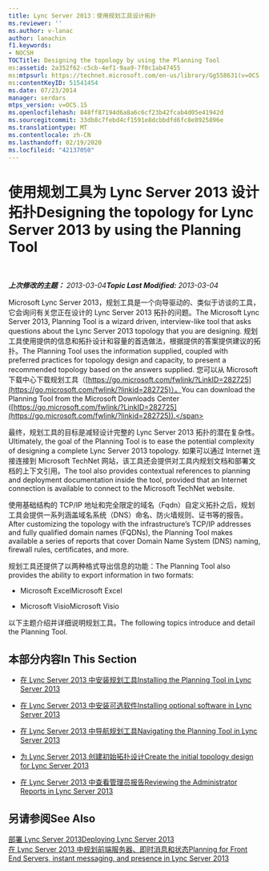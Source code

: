 ```yaml
---
title: Lync Server 2013：使用规划工具设计拓扑
ms.reviewer: ''
ms.author: v-lanac
author: lanachin
f1.keywords:
- NOCSH
TOCTitle: Designing the topology by using the Planning Tool
ms:assetid: 2a352f62-c5cb-4ef1-9aa9-7f0c1ab47455
ms:mtpsurl: https://technet.microsoft.com/en-us/library/Gg558631(v=OCS.15)
ms:contentKeyID: 51541454
ms.date: 07/23/2014
manager: serdars
mtps_version: v=OCS.15
ms.openlocfilehash: 848ff87194d6a8a6c6cf23b42fcab4d05e41942d
ms.sourcegitcommit: 33db8c7febd4cf1591e8dcbbdfd6fc8e8925896e
ms.translationtype: MT
ms.contentlocale: zh-CN
ms.lasthandoff: 02/19/2020
ms.locfileid: "42137050"
---
```

<div data-xmlns="http://www.w3.org/1999/xhtml">

<div class="topic" data-xmlns="http://www.w3.org/1999/xhtml" data-msxsl="urn:schemas-microsoft-com:xslt" data-cs="http://msdn.microsoft.com/">

<div data-asp="https://msdn2.microsoft.com/asp">

# <a name="designing-the-topology-for-lync-server-2013-by-using-the-planning-tool"></a><span data-ttu-id="25ab0-102">使用规划工具为 Lync Server 2013 设计拓扑</span><span class="sxs-lookup"><span data-stu-id="25ab0-102">Designing the topology for Lync Server 2013 by using the Planning Tool</span></span>

</div>

<div id="mainSection">

<div id="mainBody">

<span> </span>

<span data-ttu-id="25ab0-103">_**上次修改的主题：** 2013-03-04_</span><span class="sxs-lookup"><span data-stu-id="25ab0-103">_**Topic Last Modified:** 2013-03-04_</span></span>

<span data-ttu-id="25ab0-104">Microsoft Lync Server 2013，规划工具是一个向导驱动的、类似于访谈的工具，它会询问有关您正在设计的 Lync Server 2013 拓扑的问题。</span><span class="sxs-lookup"><span data-stu-id="25ab0-104">The Microsoft Lync Server 2013, Planning Tool is a wizard driven, interview-like tool that asks questions about the Lync Server 2013 topology that you are designing.</span></span> <span data-ttu-id="25ab0-105">规划工具使用提供的信息和拓扑设计和容量的首选做法，根据提供的答案提供建议的拓扑。</span><span class="sxs-lookup"><span data-stu-id="25ab0-105">The Planning Tool uses the information supplied, coupled with preferred practices for topology design and capacity, to present a recommended topology based on the answers supplied.</span></span> <span data-ttu-id="25ab0-106">您可以从 Microsoft 下载中心下载规划工具（[https://go.microsoft.com/fwlink/?LinkID=282725](https://go.microsoft.com/fwlink/?linkid=282725)）。</span><span class="sxs-lookup"><span data-stu-id="25ab0-106">You can download the Planning Tool from the Microsoft Downloads Center ([https://go.microsoft.com/fwlink/?LinkID=282725](https://go.microsoft.com/fwlink/?linkid=282725)).</span></span>

<span data-ttu-id="25ab0-107">最终，规划工具的目标是减轻设计完整的 Lync Server 2013 拓扑的潜在复杂性。</span><span class="sxs-lookup"><span data-stu-id="25ab0-107">Ultimately, the goal of the Planning Tool is to ease the potential complexity of designing a complete Lync Server 2013 topology.</span></span> <span data-ttu-id="25ab0-108">如果可以通过 Internet 连接连接到 Microsoft TechNet 网站，该工具还会提供对工具内规划文档和部署文档的上下文引用。</span><span class="sxs-lookup"><span data-stu-id="25ab0-108">The tool also provides contextual references to planning and deployment documentation inside the tool, provided that an Internet connection is available to connect to the Microsoft TechNet website.</span></span>

<span data-ttu-id="25ab0-109">使用基础结构的 TCP/IP 地址和完全限定的域名（Fqdn）自定义拓扑之后，规划工具会提供一系列涵盖域名系统（DNS）命名、防火墙规则、证书等的报告。</span><span class="sxs-lookup"><span data-stu-id="25ab0-109">After customizing the topology with the infrastructure’s TCP/IP addresses and fully qualified domain names (FQDNs), the Planning Tool makes available a series of reports that cover Domain Name System (DNS) naming, firewall rules, certificates, and more.</span></span>

<span data-ttu-id="25ab0-110">规划工具还提供了以两种格式导出信息的功能：</span><span class="sxs-lookup"><span data-stu-id="25ab0-110">The Planning Tool also provides the ability to export information in two formats:</span></span>

  - <span data-ttu-id="25ab0-111">Microsoft Excel</span><span class="sxs-lookup"><span data-stu-id="25ab0-111">Microsoft Excel</span></span>

  - <span data-ttu-id="25ab0-112">Microsoft Visio</span><span class="sxs-lookup"><span data-stu-id="25ab0-112">Microsoft Visio</span></span>

<span data-ttu-id="25ab0-113">以下主题介绍并详细说明规划工具。</span><span class="sxs-lookup"><span data-stu-id="25ab0-113">The following topics introduce and detail the Planning Tool.</span></span>

<div>

## <a name="in-this-section"></a><span data-ttu-id="25ab0-114">本部分内容</span><span class="sxs-lookup"><span data-stu-id="25ab0-114">In This Section</span></span>

  - [<span data-ttu-id="25ab0-115">在 Lync Server 2013 中安装规划工具</span><span class="sxs-lookup"><span data-stu-id="25ab0-115">Installing the Planning Tool in Lync Server 2013</span></span>](lync-server-2013-installing-the-planning-tool.md)

  - [<span data-ttu-id="25ab0-116">在 Lync Server 2013 中安装可选软件</span><span class="sxs-lookup"><span data-stu-id="25ab0-116">Installing optional software in Lync Server 2013</span></span>](lync-server-2013-installing-optional-software.md)

  - [<span data-ttu-id="25ab0-117">在 Lync Server 2013 中导航规划工具</span><span class="sxs-lookup"><span data-stu-id="25ab0-117">Navigating the Planning Tool in Lync Server 2013</span></span>](lync-server-2013-navigating-the-planning-tool.md)

  - [<span data-ttu-id="25ab0-118">为 Lync Server 2013 创建初始拓扑设计</span><span class="sxs-lookup"><span data-stu-id="25ab0-118">Create the initial topology design for Lync Server 2013</span></span>](lync-server-2013-create-the-initial-topology-design.md)

  - [<span data-ttu-id="25ab0-119">在 Lync Server 2013 中查看管理员报告</span><span class="sxs-lookup"><span data-stu-id="25ab0-119">Reviewing the Administrator Reports in Lync Server 2013</span></span>](lync-server-2013-reviewing-the-administrator-reports.md)

</div>

<div>

## <a name="see-also"></a><span data-ttu-id="25ab0-120">另请参阅</span><span class="sxs-lookup"><span data-stu-id="25ab0-120">See Also</span></span>


[<span data-ttu-id="25ab0-121">部署 Lync Server 2013</span><span class="sxs-lookup"><span data-stu-id="25ab0-121">Deploying Lync Server 2013</span></span>](lync-server-2013-deploying-lync-server.md)  
[<span data-ttu-id="25ab0-122">在 Lync Server 2013 中规划前端服务器、即时消息和状态</span><span class="sxs-lookup"><span data-stu-id="25ab0-122">Planning for Front End Servers, instant messaging, and presence in Lync Server 2013</span></span>](lync-server-2013-planning-for-front-end-servers-instant-messaging-and-presence.md)  
  

</div>

</div>

<span> </span>

</div>

</div>

</div>

